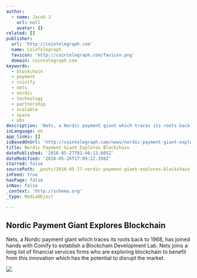 ```yaml
---
author:
  - name: Jacob J
    url: null
    avatar: {}
related: []
publisher:
  url: 'http://cointelegraph.com'
  name: CoinTelegraph
  favicon: 'http://cointelegraph.com/favicon.png'
  domain: cointelegraph.com
keywords:
  - blockchain
  - payment
  - coinify
  - nets
  - nordic
  - technology
  - partnership
  - scalable
  - space
  - pbs
description: 'Nets, a Nordic payment giant which traces its roots back to 1968, has joined hands with Coinify to establish a Blockchain Development Lab. Nets joins a long list of financial services firms who are exploring blockchain to benefit from this innovation which has the potential to disrupt the market.'
inLanguage: en
app_links: []
isBasedOnUrl: 'http://cointelegraph.com/news/nordic-payment-giant-explores-blockchain'
title: Nordic Payment Giant Explores Blockchain
datePublished: '2016-05-27T01:46:12.605Z'
dateModified: '2016-05-26T17:09:12.356Z'
starred: false
sourcePath: _posts/2016-05-27-nordic-payment-giant-explores-blockchain.md
inFeed: true
hasPage: false
inNav: false
_context: 'http://schema.org'
_type: MediaObject

---
```

<article style=""><h1>Nordic Payment Giant Explores Blockchain</h1><p>Nets, a Nordic payment giant which traces its roots back to 1968, has joined hands with Coinify to establish a Blockchain Development Lab. Nets joins a long list of financial services firms who are exploring blockchain to benefit from this innovation which has the potential to disrupt the market.</p><img src="http://cointelegraph.com/images/725_aHR0cDovL2NvaW50ZWxlZ3JhcGguY29tL3N0b3JhZ2UvdXBsb2Fkcy92aWV3L2M1ZWE2NGU0YTI0NDQ0YTE0ZDI2N2VhOTFkNDEyYzE0LmpwZw==.jpg" /></article>